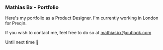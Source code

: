 ### Mathias Bx - Portfolio

Here's my portfolio as a Product Designer. I'm currently working in London for Preqin.

If you wish to contact me, feel free to do so at mathiasbx@outlook.com

Until next time 👋 
